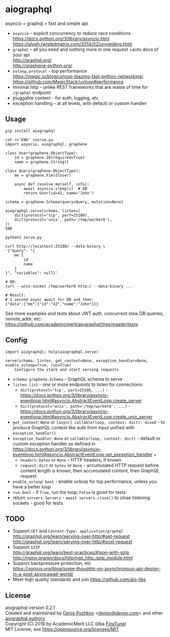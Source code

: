 # aiographql

asyncio + graphql = fast and simple api

* `asyncio` - explicit concurrency to reduce race conditions  
  https://docs.python.org/3/library/asyncio.html  
  https://glyph.twistedmatrix.com/2014/02/unyielding.html
* `graphql` - all you need and nothing more in one request +auto docs of your api  
  http://graphql.org/  
  http://graphene-python.org/
* `uvloop`, `protocol` - top performance  
  https://magic.io/blog/uvloop-blazing-fast-python-networking/  
  https://github.com/MagicStack/uvloop#performance
* minimal http - unlike REST frameworks that are waste of time for `/graphql` endpoint
* pluggable context - for auth, logging, etc
* exception handling - at all levels, with default or custom handler

## Usage

    pip install aiographql

    cat <<'END' >serve.py
    import asyncio, aiographql, graphene

    class User(graphene.ObjectType):
        id = graphene.ID(required=True)
        name = graphene.String()

    class Query(graphene.ObjectType):
        me = graphene.Field(User)

        async def resolve_me(self, info):
            await asyncio.sleep(1)  # DB
            return User(id=42, name='John')

    schema = graphene.Schema(query=Query, mutation=None)

    aiographql.serve(schema, listen=[
        dict(protocol='tcp', port=25100),
        dict(protocol='unix', path='/tmp/worker0'),
    ])
    END

    python3 serve.py

    curl http://localhost:25100/ --data-binary \
    '{"query": "{
        me {
            id
            name
        }
    }", "variables": null}'

    # OR:
    curl --unix-socket /tmp/worker0 http:/ --data-binary ...

    # Result:
    # 1 second async await for DB and then:
    {"data":{"me":{"id":"42","name":"John"}}}

See more examples and tests about JWT auth, concurrent slow DB queries, remote_addr, etc:  
https://github.com/academicmerit/aiographql/tree/master/tests

## Config

    import aiographql; help(aiographql.serve)

    serve(schema, listen, get_context=None, exception_handler=None, enable_uvloop=True, run=True)
        Configure the stack and start serving requests

* `schema`: `graphene.Schema` - GraphQL schema to serve
* `listen`: `list` - one or more endpoints to listen for connections:
    * `dict(protocol='tcp', port=25100, ...)` - https://docs.python.org/3/library/asyncio-eventloop.html#asyncio.AbstractEventLoop.create_server
    * `dict(protocol='unix', path='/tmp/worker0', ...)` - https://docs.python.org/3/library/asyncio-eventloop.html#asyncio.AbstractEventLoop.create_unix_server
* `get_context`: `None` or `[async] callable(loop, context: dict): mixed` - to produce GraphQL context like auth from input unified with `exception_handler()`
* `exception_handler`: `None` or `callable(loop, context: dict)` - default or custom exception handler as defined in  
   https://docs.python.org/3/library/asyncio-eventloop.html#asyncio.AbstractEventLoop.set_exception_handler +
    * `headers`: `bytes` or `None` - HTTP headers, if known
    * `request`: `dict` or `bytes` or `None` - accumulated HTTP request before content length is known, then accumulated content, then GraphQL request
* `enable_uvloop`: `bool` - enable uvloop for top performance, unless you have a better loop
* `run`: `bool` - if `True`, run the loop; `False` is good for tests
* return `servers`: `Servers` - `await servers.close()` to close listening sockets - good for tests

## TODO

* Support `GET` and `Content-Type: application/graphql`  
  http://graphql.org/learn/serving-over-http/#get-request  
  http://graphql.org/learn/serving-over-http/#post-request
* Support `GZIP`  
  http://graphql.org/learn/best-practices/#json-with-gzip  
  http://nginx.org/en/docs/http/ngx_http_gzip_module.html
* Support backpressure protection, etc  
  https://vorpus.org/blog/some-thoughts-on-asynchronous-api-design-in-a-post-asyncawait-world/
* Meet high quality standards and join https://github.com/aio-libs

## License

aiographql version 0.2.1  
Created and maintained by [Denis Ryzhkov](https://github.com/denis-ryzhkov/) \<denisr@denisr.com\> and other [aiographql authors](AUTHORS.md)  
Copyright (C) 2018 by AcademicMerit LLC (dba [FineTune](https://www.finetunelearning.com/))  
MIT License, see https://opensource.org/licenses/MIT
